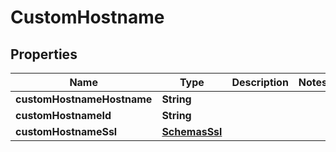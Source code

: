 # CustomHostname

## Properties
Name | Type | Description | Notes
------------ | ------------- | ------------- | -------------
**customHostnameHostname** | **String** |  | 
**customHostnameId** | **String** |  | 
**customHostnameSsl** | [**SchemasSsl**](SchemasSsl.md) |  | 
